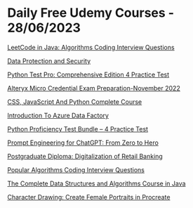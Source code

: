 # Daily Free Udemy Courses - 28/06/2023

[LeetCode in Java: Algorithms Coding Interview Questions](https://www.udemy.com/course/leetcode-coding-interview-question-solution-explanation/?couponCode=DFC9B48BFA0C400D8C12)
[Data Protection and Security](https://www.udemy.com/course/data-protection-and-security/?couponCode=9435132FC5F9B8CF8740)
[Python Test Pro: Comprehensive Edition 4 Practice Test](https://www.udemy.com/course/python-test-pro-comprehensive-edition-4-practice-test/?couponCode=4QQ47G)
[Alteryx Micro Credential Exam Preparation-November 2022](https://www.udemy.com/course/alteryx-micro-credential-exam-preparation/?couponCode=5229DC0301A1D7967CA0)
[CSS, JavaScript And Python Complete Course](https://www.udemy.com/course/css-javascript-and-python-complete-course/?couponCode=F4C7C187733244056CB0)
[Introduction To Azure Data Factory](https://www.udemy.com/course/azure-data-factory-use-cases/?couponCode=9204E25D1980C9576BBD)
[Python Proficiency Test Bundle – 4 Practice Test](https://www.udemy.com/course/python-proficiency-test-bundle-4-practice-test/?couponCode=BXA7RI)
[Prompt Engineering for ChatGPT: From Zero to Hero](https://www.udemy.com/course/prompt-engineering/?couponCode=REAL.DISCOUNT)
[Postgraduate Diploma: Digitalization of Retail Banking](https://www.udemy.com/course/digitisation/?couponCode=A6DA3485C665A42B2946)
[Popular Algorithms Coding Interview Questions](https://www.udemy.com/course/popular-algorithms-coding-interview-questions/?couponCode=0A94550808B3EAA6CAFA)
[The Complete Data Structures and Algorithms Course in Java](https://www.udemy.com/course/data-structures-and-algorithms-for-coding-interview/?couponCode=97D06F00C3647201F7DC)
[Character Drawing: Create Female Portraits in Procreate](https://www.udemy.com/course/characterdrawinginprocreate/?couponCode=JUNE1000)
